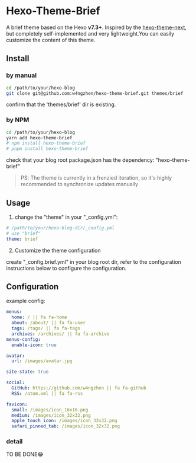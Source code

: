 # Hexo-Theme-Brief

A brief theme based on the Hexo **v7.3+**. Inspired by the [hexo-theme-next](https://github.com/iissnan/hexo-theme-next), but completely self-implemented and very lightweight.You can easily customize the content of this theme.

## Install

### by manual

```bash
cd /path/to/your/hexo-blog
git clone git@github.com:w4ngzhen/hexo-theme-brief.git themes/brief
```

confirm that the 'themes/brief' dir is existing. 

### by NPM

```bash
cd /path/to/your/hexo-blog
yarn add hexo-theme-brief
# npm install hexo-theme-brief
# pnpm install hexo-theme-brief
```

check that your blog root package.json has the dependency: "hexo-theme-brief"

> PS: The theme is currently in a frenzied iteration, so it's highly recommended to synchronize updates manually

## Usage

1. change the "theme" in your "_config.yml":

```yml
# /path/to/your/hexo-blog-dir/_config.yml
# use "brief"
theme: brief
```
2. Customize the theme configuration

create "_config.brief.yml" in your blog root dir, refer to the configuration instructions below to configure the configuration.

## Configuration

example config: 

```yml
menus:
  home: / || fa fa-home
  about: /about/ || fa fa-user
  tags: /tags/ || fa fa-tags
  archives: /archives/ || fa fa-archive
menus-config:
  enable-icon: true

avatar:
  url: /images/avatar.jpg

site-state: true

social:
  GitHub: https://github.com/w4ngzhen || fa fa-github
  RSS: /atom.xml || fa fa-rss

favicon:
  small: /images/icon_16x16.png
  medium: /images/icon_32x32.png
  apple_touch_icon: /images/icon_32x32.png
  safari_pinned_tab: /images/icon_32x32.png
```

### detail

TO BE DONE😂
